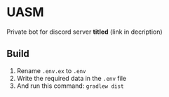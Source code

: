 # UASM
Private bot for discord server **titled** (link in decription)

## Build
1. Rename `.env.ex` to `.env`
2. Write the required data in the `.env` file
3. And run this command: `gradlew dist`

